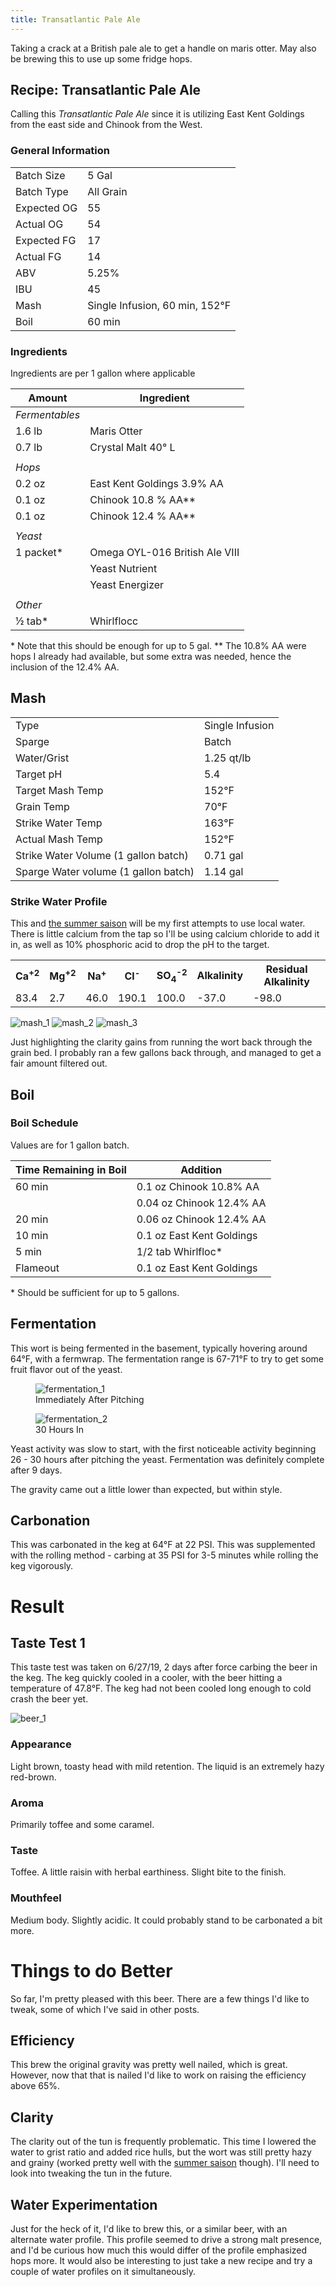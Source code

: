 ```yaml
---
title: Transatlantic Pale Ale
---
```


Taking a crack at a British pale ale to get a handle on maris otter.
May also be brewing this to use up some fridge hops.

## Recipe: Transatlantic Pale Ale

Calling this _Transatlantic Pale Ale_ since it is utilizing East Kent 
Goldings from the east side and Chinook from the West.

### General Information

|             |           |
|-------------|-----------|
| Batch Size  | 5 Gal     |
| Batch Type  | All Grain |
| Expected OG | 55        |
| Actual OG   | 54        |
| Expected FG | 17        |
| Actual FG   | 14       |
| ABV         | 5.25%       |
| IBU         | 45        |
| Mash | Single Infusion, 60 min, 152&deg;F |
| Boil | 60 min |

### Ingredients

Ingredients are per 1 gallon where applicable

| Amount         | Ingredient                     |
|----------------|--------------------------------|
| _Fermentables_ |                                |
| 1.6 lb         | Maris Otter               |
| 0.7 lb         | Crystal Malt 40&deg; L    |
|                |                                |
| _Hops_         |                                |
| 0.2 oz         | East Kent Goldings 3.9% AA     |
| 0.1 oz         | Chinook 10.8 % AA\*\*           |
| 0.1 oz        | Chinook 12.4 % AA\*\*           |
|                |                                |
| _Yeast_        |                                |
| 1 packet\*     | Omega OYL-016 British Ale VIII |
|                | Yeast Nutrient                 |
|                | Yeast Energizer                |
|                |                                |
| _Other_        |                                |
| &frac12; tab\* | Whirlflocc                     |

\* Note that this should be enough for up to 5 gal.
\*\* The 10.8% AA were hops I already had available, but some extra
was needed, hence the inclusion of the 12.4% AA.

## Mash 

| | |
|-|-|
| Type | Single Infusion |
| Sparge | Batch |
| Water/Grist | 1.25 qt/lb |
| Target pH | 5.4  |
| Target Mash Temp | 152&deg;F |
| Grain Temp | 70&deg;F 
| Strike Water Temp | 163&deg;F |
| Actual Mash Temp | 152&deg;F |
| Strike Water Volume (1 gallon batch) | 0.71 gal |
| Sparge Water volume (1 gallon batch)  | 1.14 gal |

### Strike Water Profile

This and [the summer saison](2019-06-08-summer-saison.html) will be
my first attempts to use local water. There is little calcium from the tap
so I'll be using calcium chloride to add it in, as well as 10% phosphoric
acid to drop the pH to the target. 

<!-- Copied from Previously Generated HTML -->
<table id="waterProfile">
<tbody>
<tr>
<th>
Ca<sup>+2</sup>
</th>
<th>
Mg<sup>+2</sup>
</th>
<th>
Na<sup>+</sup>
</th>
<th>
Cl<sup>-</sup>
</th>
<th>
SO<sub>4</sub><sup>-2</sup>
</th>
<th>
Alkalinity
</th>
<th>
Residual Alkalinity
</th>
</tr>
<tr>
<td>
83.4
</td>
<td>
2.7
</td>
<td>
46.0
</td>
<td>
190.1
</td>
<td>
100.0
</td>
<td>
-37.0
</td>
<td>
-98.0
</td>
</tr>
</tbody>
</table>

<div class="grid-container">
  <img  alt="mash_1" src="/images/posts/brews/2019-06-08-transatlantic-pale-ale/mash_1.jpg" alt="First Runnings">
  <img  alt="mash_2" src="/images/posts/brews/2019-06-08-transatlantic-pale-ale/mash_2.jpg" alt="Last Runnings First Lauter">
  <img  alt="mash_3" src="/images/posts/brews/2019-06-08-transatlantic-pale-ale/mash_3.jpg" alt="Collected Wort">
</div>

Just highlighting the clarity gains from running the wort back through
the grain bed. I probably ran a few gallons back through, and managed
to get a fair amount filtered out.

## Boil

### Boil Schedule

Values are for 1 gallon batch.

| Time Remaining in Boil | Addition                  |
|------------------------|---------------------------|
| 60 min                 | 0.1 oz Chinook 10.8% AA   |
|                        | 0.04 oz Chinook 12.4% AA  |
| 20 min                 | 0.06 oz Chinook 12.4% AA  |
| 10 min                 | 0.1 oz East Kent Goldings |
| 5 min                  | 1/2 tab Whirlfloc\*  |
| Flameout               | 0.1 oz East Kent Goldings |

\* Should be sufficient for up to 5 gallons.

## Fermentation

This wort is being fermented in the basement, typically hovering
around 64&deg;F, with a fermwrap. The fermentation range is 
67-71&deg;F to try to get some fruit flavor out of the yeast.

<div class="grid-container">
  <figure>
  <img  alt="fermentation_1" src="/images/posts/brews/2019-06-08-transatlantic-pale-ale/fermentation_1.jpg" alt="Wrapped Carboy Post Boil">
  <figcaption>Immediately After Pitching</figcaption>
  </figure>
  <figure>
  <img  alt="fermentation_2" src="/images/posts/brews/2019-06-08-transatlantic-pale-ale/fermentation_2.jpg" alt="After 30 hours">
  <figcaption>30 Hours In</figcaption>
  </figure>
</div>

Yeast activity was slow to start, with the first noticeable activity
beginning 26 - 30 hours after pitching the yeast. Fermentation was
definitely complete after 9 days.

The gravity came out a little lower than expected, but within style.

## Carbonation

This was carbonated in the keg at 64&deg;F at 22 PSI. This was
supplemented with the rolling method - carbing at 35 PSI for 3-5 minutes
while rolling the keg vigorously.

# Result

## Taste Test 1

This taste test was taken on 6/27/19, 2 days after force carbing the beer
in the keg. The keg quickly cooled in a cooler, with the beer hitting
a temperature of 47.8&deg;F. The keg had not been cooled long enough
to cold crash the beer yet.

<img  alt="beer_1" src="/images/posts/brews/2019-06-08-transatlantic-pale-ale/beer_1.jpg" class="brew-photo">

### Appearance

Light brown, toasty head with mild retention. The liquid is an
extremely hazy red-brown.

### Aroma

Primarily toffee and some caramel.

### Taste

Toffee. A little raisin with herbal earthiness. Slight bite to the finish.

### Mouthfeel

Medium body. Slightly acidic. It could probably stand to be carbonated
a bit more.

# Things to do Better

So far, I'm pretty pleased with this beer. There are a few things I'd like
to tweak, some of which I've said in other posts.

## Efficiency

This brew the original gravity was pretty well nailed, which is great.
However, now that that is nailed I'd like to work on raising the
efficiency above 65%.

## Clarity

The clarity out of the tun is frequently problematic. This time I lowered
the water to grist ratio and added rice hulls, but the wort
was still pretty hazy and grainy (worked pretty well with the [summer
saison](./2019-06-08-summer-saison.html) though). I'll need to look
into tweaking the tun in the future.

## Water Experimentation

Just for the heck of it, I'd like to brew this, or a similar beer, with
an alternate water profile. This profile seemed to drive a strong malt
presence, and I'd be curious how much this would differ of the profile
emphasized hops more. It would also be interesting to just take a new
recipe and try a couple of water profiles on it simultaneously.
